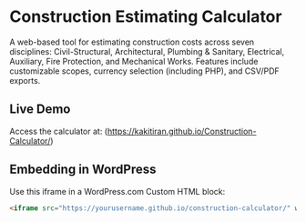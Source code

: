# Construction Estimating Calculator

A web-based tool for estimating construction costs across seven disciplines: Civil-Structural, Architectural, Plumbing & Sanitary, Electrical, Auxiliary, Fire Protection, and Mechanical Works. Features include customizable scopes, currency selection (including PHP), and CSV/PDF exports.

## Live Demo
Access the calculator at: (https://kakitiran.github.io/Construction-Calculator/)

## Embedding in WordPress
Use this iframe in a WordPress.com Custom HTML block:
```html
<iframe src="https://yourusername.github.io/construction-calculator/" width="100%" height="800px" frameborder="0"></iframe>
